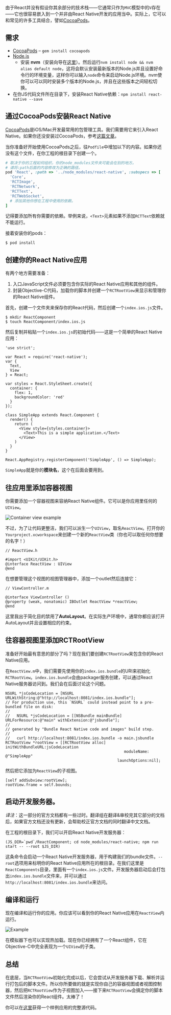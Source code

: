 由于React并没有假设你其余部分的技术栈——它通常只作为`MVC`模型中的`V`存在——它也很容易嵌入到一个并非由React Native开发的应用当中。实际上，它可以和常见的许多工具结合，譬如[CocoaPods](http://cocoapods.org/)。

## 需求

- [CocoaPods](http://cocoapods.org/) – `gem install cocoapods`
- [Node.js](http://nodejs.org)
    - 安装 **nvm**（安装向导在[这里](https://github.com/creationix/nvm#installation)）。然后运行`nvm install node && nvm alias default node`，这将会默认安装最新版本的Node.js并且设置好命令行的环境变量，这样你可以输入`node`命令来启动Node.js环境。nvm使你可以可以同时安装多个版本的Node.js，并且在这些版本之间轻松切换。
- 在你JS代码文件所在目录下，安装React Native依赖：`npm install react-native --save`

## 通过CocoaPods安装React Native

[CocoaPods](http://cocoapods.org/)是iOS/Mac开发最常用的包管理工具。我们需要用它来引入React Native。如果你还没安装过CocoaPods，参考[这篇文章](http://guides.cocoapods.org/using/getting-started.html)。

当你准备好开始使用CocoaPods之后，往`Podfile`中增加以下的内容。如果你还没有这个文件，在你工程的根目录下创建一个。

```ruby
# 取决于你的工程如何组织，你的node_modules文件夹可能会在别的地方。
# 请将:path后面的内容修改为正确的路径。
pod 'React', :path => '../node_modules/react-native', :subspecs => [
  'Core',
  'RCTImage',
  'RCTNetwork',
  'RCTText',
  'RCTWebSocket',
  # 添加其他你想在工程中使用的依赖。
]
```

记得要添加所有你需要的依赖。举例来说，`<Text>`元素如果不添加`RCTText`依赖就不能运行。

接着安装你的pods：

```
$ pod install
```

## 创建你的React Native应用

有两个地方需要准备：

1. 入口JavaScript文件必须要包含你实际的React Native应用和其他的组件。
2. 封装Objective-C代码，加载你的脚本并创建一个`RCTRootView`来显示和管理你的React Native组件。

首先，创建一个文件夹来保存你的React代码，然后创建一个`index.ios.js`文件。

```
$ mkdir ReactComponent
$ touch ReactComponent/index.ios.js
```

然后复制并粘贴一个`index.ios.js`的初始代码——这是一个简单的React Native应用：

```
'use strict';

var React = require('react-native');
var {
  Text,
  View
} = React;

var styles = React.StyleSheet.create({
  container: {
    flex: 1,
    backgroundColor: 'red'
  }
});

class SimpleApp extends React.Component {
  render() {
    return (
      <View style={styles.container}>
        <Text>This is a simple application.</Text>
      </View>
    )
  }
}

React.AppRegistry.registerComponent('SimpleApp', () => SimpleApp);
```

`SimpleApp`就是你的**模块名**，这个在后面会要用到。

## 往应用里添加容器视图

你需要添加一个容器视图来容纳React Native组件。它可以是你应用里任何的`UIView`。

![Container view example](../img/EmbeddedAppContainerViewExample.png)

不过，为了让代码更整洁，我们可以派生一个`UIView`，取名`ReactView`。打开你的`Yourproject.xcworkspace`来创建一个新的`ReactView`类（你也可以取任何你想要的名字！）

```
// ReactView.h

#import <UIKit/UIKit.h>
@interface ReactView : UIView
@end
```

在想要管理这个视图的视图管理器中，添加一个outlet然后连接它：

```
// ViewController.m

@interface ViewController ()
@property (weak, nonatomic) IBOutlet ReactView *reactView;
@end
```

这里我出于简化目的禁用了**AutoLayout**。在实际生产环境中，通常你都应该打开AutoLayout并且设置相应的约束。

## 往容器视图里添加RCTRootView

准备好开始最有意思的部分了吗？现在我们要创建`RCTRootView`来包含你的React Native应用。

在`ReactView.m`中，我们需要先使用你的`index.ios.bundle`的URI来初始化`RCTRootView`。`index.ios.bundle`会由packager服务创建，可以通过React Native服务器访问到。我们会在后面讨论这个问题。

```
NSURL *jsCodeLocation = [NSURL URLWithString:@"http://localhost:8081/index.ios.bundle"];
// For production use, this `NSURL` could instead point to a pre-bundled file on disk:
//
//   NSURL *jsCodeLocation = [[NSBundle mainBundle] URLForResource:@"main" withExtension:@"jsbundle"];
//
// generated by "Bundle React Native code and images" build step.
//
//   curl http://localhost:8081/index.ios.bundle -o main.jsbundle
RCTRootView *rootView = [[RCTRootView alloc] initWithBundleURL:jsCodeLocation
                                                    moduleName: @"SimpleApp"
                                                 launchOptions:nil];
```

然后把它添加为`ReactView`的子视图。

```
[self addSubview:rootView];
rootView.frame = self.bounds;
```

## 启动开发服务器。

_译注_：这一部分的官方文档都有一些过时。翻译组在翻译&审校完其它部分的文档后，如果官方文档还没有更新，会帮助校正官方文档的同时翻译中文文档。

在工程的根目录下，我们可以开启React Native开发服务器：

```
(JS_DIR=`pwd`/ReactComponent; cd node_modules/react-native; npm run start -- --root $JS_DIR)
```

这条命令会启动一个React Native开发服务器，用于构建我们的bundle文件。`--root`选项用来标明你的React Native应用所在的根目录。在我们这里是`ReactComponents`目录，里面有一个`index.ios.js`文件。开发服务器启动后会打包出`index.ios.bundle`文件来，并可以通过`http://localhost:8081/index.ios.bundle`来访问。

## 编译和运行

现在编译和运行你的应用。你应该可以看到你的React Native应用在`ReactView`内运行。

![Example](../img/EmbeddedAppExample.png)

在模拟器下也可以实现热加载。现在你已经拥有了一个React组件，它在Objective-C中完全表现为一个`UIView`的子类。

## 总结

在底层，当`RCTRootView`初始化完成以后，它会尝试从开发服务器下载、解析并运行打包后的脚本文件。所以你所要做的就是实现你自己的容器视图或者视图控制器，然后把`RCTRootView`作为子视图加入——接下来`RCTRootView`会搞定你的脚本文件然后渲染你的React组件。太棒了！

你可以在[这里](https://github.com/tjwudi/EmbededReactNativeExample)获得一个样例应用的完整源代码。

